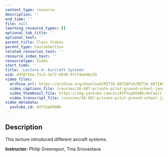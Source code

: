 ```yaml
---
content_type: resource
description: ''
end_time: ''
file: null
learning_resource_types: []
optional_tab_title: ''
optional_text: ''
parent_title: Class Videos
parent_type: CourseSection
related_resources_text: ''
resource_index_text: ''
resourcetype: Video
start_time: ''
title: 'Lecture 4: Aircraft Systems'
uid: d42871ba-f1c5-3e72-6839-9f1f4ad4bc55
video_files:
  archive_url: https://archive.org/download/MIT16.687IAP19/MIT16_687IAP19_lec04_300k.mp4
  video_captions_file: /courses/16-687-private-pilot-ground-school-january-iap-2019/c12c25eb9c165b1580ac3e5bb6e5270f_AYF3spOVbBk.vtt
  video_thumbnail_file: https://img.youtube.com/vi/AYF3spOVbBk/default.jpg
  video_transcript_file: /courses/16-687-private-pilot-ground-school-january-iap-2019/a69398b515ec95bdc468f830e40a7455_AYF3spOVbBk.pdf
video_metadata:
  youtube_id: AYF3spOVbBk
---
```


Description
-----------

This lecture introduced different aircraft systems.

**Instructor:** Philip Greenspun, Tina Srisvastava